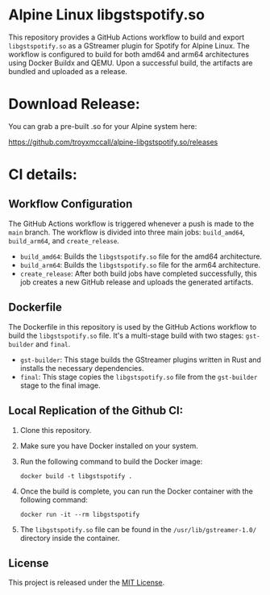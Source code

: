 # Alpine Linux libgstspotify.so

This repository provides a GitHub Actions workflow to build and export `libgstspotify.so` as a GStreamer plugin for Spotify for Alpine Linux. The workflow is configured to build for both amd64 and arm64 architectures using Docker Buildx and QEMU. Upon a successful build, the artifacts are bundled and uploaded as a release.

# Download Release:

You can grab a pre-built .so for your Alpine system here:

https://github.com/troyxmccall/alpine-libgstspotify.so/releases

# CI details:

## Workflow Configuration

The GitHub Actions workflow is triggered whenever a push is made to the `main` branch. The workflow is divided into three main jobs: `build_amd64`, `build_arm64`, and `create_release`.

- `build_amd64`: Builds the `libgstspotify.so` file for the amd64 architecture.
- `build_arm64`: Builds the `libgstspotify.so` file for the arm64 architecture.
- `create_release`: After both build jobs have completed successfully, this job creates a new GitHub release and uploads the generated artifacts.

## Dockerfile

The Dockerfile in this repository is used by the GitHub Actions workflow to build the `libgstspotify.so` file. It's a multi-stage build with two stages: `gst-builder` and `final`.

- `gst-builder`: This stage builds the GStreamer plugins written in Rust and installs the necessary dependencies.
- `final`: This stage copies the `libgstspotify.so` file from the `gst-builder` stage to the final image.

## Local Replication of the Github CI:

1. Clone this repository.
2. Make sure you have Docker installed on your system.
3. Run the following command to build the Docker image:

   ```
   docker build -t libgstspotify .
   ```

4. Once the build is complete, you can run the Docker container with the following command:

   ```
   docker run -it --rm libgstspotify
   ```

5. The `libgstspotify.so` file can be found in the `/usr/lib/gstreamer-1.0/` directory inside the container.

## License

This project is released under the [MIT License](LICENSE).
